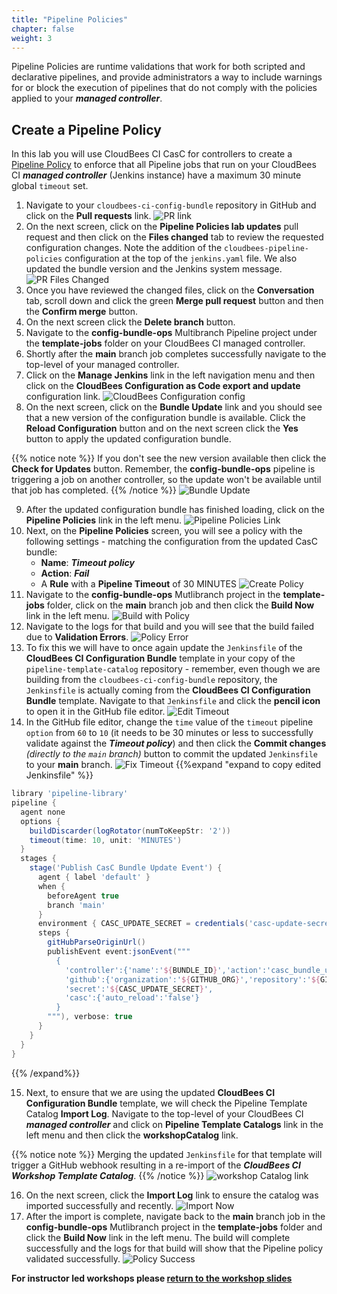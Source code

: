 ```yaml
---
title: "Pipeline Policies"
chapter: false
weight: 3
---
```


Pipeline Policies are runtime validations that work for both scripted and declarative pipelines, and provide administrators a way to include warnings for or block the execution of pipelines that do not comply with the policies applied to your ***managed controller***.

## Create a Pipeline Policy

In this lab you will use CloudBees CI CasC for controllers to create a [Pipeline Policy](https://docs.cloudbees.com/docs/admin-resources/latest/pipelines-user-guide/pipeline-policies) to enforce that all Pipeline jobs that run on your CloudBees CI ***managed controller*** (Jenkins instance) have a maximum 30 minute global `timeout` set.

1. Navigate to your `cloudbees-ci-config-bundle` repository in GitHub and click on the **Pull requests** link. ![PR link](pr-link.png?width=50pc) 
2. On the next screen, click on the **Pipeline Policies lab updates** pull request and then click on the **Files changed** tab to review the requested configuration changes. Note the addition of the `cloudbees-pipeline-policies` configuration at the top of the `jenkins.yaml` file. We also updated the bundle version and the Jenkins system message. ![PR Files Changed](pr-files-changed.png?width=50pc)
3. Once you have reviewed the changed files, click on the **Conversation** tab, scroll down and click the green **Merge pull request** button and then the **Confirm merge** button.
4. On the next screen click the **Delete branch** button.
5. Navigate to the **config-bundle-ops** Multibranch Pipeline project under the **template-jobs** folder on your CloudBees CI managed controller.
6. Shortly after the **main** branch job completes successfully navigate to the top-level of your managed controller.
7. Click on the **Manage Jenkins** link in the left navigation menu and then click on the **CloudBees Configuration as Code export and update** configuration link. ![CloudBees Configuration config](config-bundle-system-config.png?width=50pc)
8.  On the next screen, click on the **Bundle Update** link and you should see that a new version of the configuration bundle is available. Click the **Reload Configuration** button and on the next screen click the **Yes** button to apply the updated configuration bundle. 

{{% notice note %}}
If you don't see the new version available then click the **Check for Updates** button. Remember, the **config-bundle-ops** pipeline is triggering a job on another controller, so the update won't be available until that job has completed.
{{% /notice %}}
![Bundle Update](new-bundle-available.png?width=50pc)

9. After the updated configuration bundle has finished loading, click on the **Pipeline Policies** link in the left menu. ![Pipeline Policies Link](policies-click.png?width=50pc) 
10. Next, on the **Pipeline Policies** screen, you will see a policy with the following settings - matching the configuration from the updated CasC bundle:
    - **Name**: ***Timeout policy***
    - **Action**: ***Fail***
    - A **Rule** with a **Pipeline Timeout** of 30 MINUTES
   ![Create Policy](policy-timeout-form.png?width=50pc) 
11. Navigate to the **config-bundle-ops** Mutlibranch project in the **template-jobs** folder, click on the **main** branch job and then click the **Build Now** link in the left menu. ![Build with Policy](build-with-policy.png?width=50pc) 
12. Navigate to the logs for that build and you will see that the build failed due to **Validation Errors**. ![Policy Error](pipeline-policy-error.png?width=50pc) 
13. To fix this we will have to once again update the `Jenkinsfile` of the **CloudBees CI Configuration Bundle** template in your copy of the `pipeline-template-catalog` repository - remember, even though we are building from the `cloudbees-ci-config-bundle` repository, the `Jenkinsfile` is actually coming from the **CloudBees CI Configuration Bundle** template. Navigate to that `Jenkinsfile` and click the **pencil icon** to open it in the GitHub file editor. ![Edit Timeout](pipeline-policy-open-jenkinsfile.png?width=50pc) 
14. In the GitHub file editor, change the `time` value of the `timeout` pipeline `option`  from `60` to `10` (it needs to be 30 minutes or less to successfully validate against the ***Timeout policy***) and then click the **Commit changes** *(directly to the `main` branch)* button to commit the updated `Jenkinsfile` to your **main** branch. ![Fix Timeout](pipeline-policy-fix-commit-jenkinsfile.png?width=50pc) 
{{%expand "expand to copy edited Jenkinsfile" %}}
```groovy
library 'pipeline-library'
pipeline {
  agent none
  options {
    buildDiscarder(logRotator(numToKeepStr: '2'))
    timeout(time: 10, unit: 'MINUTES')
  }
  stages {
    stage('Publish CasC Bundle Update Event') {
      agent { label 'default' }
      when {
        beforeAgent true
        branch 'main'
      }
      environment { CASC_UPDATE_SECRET = credentials('casc-update-secret') }
      steps {
        gitHubParseOriginUrl()
        publishEvent event:jsonEvent("""
          {
            'controller':{'name':'${BUNDLE_ID}','action':'casc_bundle_update','bundle_id':'${BUNDLE_ID}'},
            'github':{'organization':'${GITHUB_ORG}','repository':'${GITHUB_REPO}'},
            'secret':'${CASC_UPDATE_SECRET}',
            'casc':{'auto_reload':'false'}
          }
        """), verbose: true
      }
    }
  }
}
```
{{% /expand%}}

15. Next, to ensure that we are using the updated **CloudBees CI Configuration Bundle** template, we will check the Pipeline Template Catalog **Import Log**. Navigate to the top-level of your CloudBees CI ***managed controller*** and click on **Pipeline Template Catalogs** link in the left menu and then click the **workshopCatalog** link. 

{{% notice note %}}
Merging the updated `Jenkinsfile` for that template will trigger a GitHub webhook resulting in a re-import of the ***CloudBees CI Workshop Template Catalog***.
{{% /notice %}}
![workshop Catalog link](workshop-catalog-link.png?width=50pc) 

16.  On the next screen, click the **Import Log** link to ensure the catalog was imported successfully and recently. ![Import Now](click-import-log-link.png?width=50pc)
17.    After the import is complete, navigate back to the **main** branch job in the **config-bundle-ops** Mutlibranch project in the **template-jobs** folder and click the **Build Now** link in the left menu. The build will complete successfully and the logs for that build will show that the Pipeline policy validated successfully. ![Policy Success](pipeline-policy-success.png?width=50pc)


**For instructor led workshops please <a href="https://cloudbees-days.github.io/cloudbees-field-workshops/cloudbees-ci/#pipeline-policies-overview">return to the workshop slides</a>**
